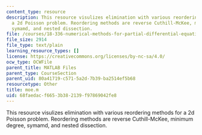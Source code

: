 ```yaml
---
content_type: resource
description: This resource visulizes elimination with various reordering methods for
  a 2d Poisson problem. Reordering methods are reverse Cuthill-McKee, minimum degree,
  symamd, and nested dissection.
file: /courses/18-336-numerical-methods-for-partial-differential-equations-spring-2009/68faedacf6653b382139f97869042fe8_moe.m
file_size: 2914
file_type: text/plain
learning_resource_types: []
license: https://creativecommons.org/licenses/by-nc-sa/4.0/
ocw_type: OCWFile
parent_title: MATLAB Files
parent_type: CourseSection
parent_uid: 80a41719-c571-5a2d-7b39-ba2514ef5b68
resourcetype: Other
title: moe.m
uid: 68faedac-f665-3b38-2139-f97869042fe8
---
```

This resource visulizes elimination with various reordering methods for a 2d Poisson problem. Reordering methods are reverse Cuthill-McKee, minimum degree, symamd, and nested dissection.